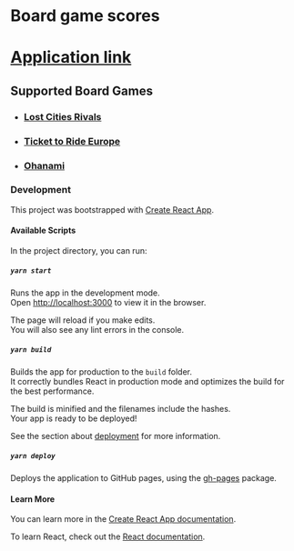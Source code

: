 # Board game scores

# [Application link](https://themetalfleece.github.io/board-game-scores/)

## Supported Board Games

- ### [Lost Cities Rivals](https://themetalfleece.github.io/board-game-scores/#/lost-cities-rivals)
- ### [Ticket to Ride Europe](https://themetalfleece.github.io/board-game-scores/#/ticket-to-ride-europe)
- ### [Ohanami](https://themetalfleece.github.io/board-game-scores/#/ohanami)

### Development
This project was bootstrapped with [Create React App](https://github.com/facebook/create-react-app).

#### Available Scripts

In the project directory, you can run:

##### `yarn start`

Runs the app in the development mode.\
Open [http://localhost:3000](http://localhost:3000) to view it in the browser.

The page will reload if you make edits.\
You will also see any lint errors in the console.

##### `yarn build`

Builds the app for production to the `build` folder.\
It correctly bundles React in production mode and optimizes the build for the best performance.

The build is minified and the filenames include the hashes.\
Your app is ready to be deployed!

See the section about [deployment](https://facebook.github.io/create-react-app/docs/deployment) for more information.

##### `yarn deploy`

Deploys the application to GitHub pages, using the [gh-pages](https://www.npmjs.com/package/gh-pages) package.

#### Learn More

You can learn more in the [Create React App documentation](https://facebook.github.io/create-react-app/docs/getting-started).

To learn React, check out the [React documentation](https://reactjs.org/).

